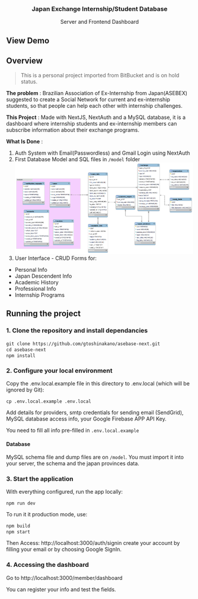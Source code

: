 <p align="center">
   <h3 align="center">Japan Exchange Internship/Student Database</h3>
   <p align="center">
   Server and Frontend Dashboard
   </p>
</p>

## View Demo


## Overview

>This is a personal project imported from BitBucket and is on hold status.

**The problem** : Brazilian Association of Ex-Internship from Japan(ASEBEX) suggested to create a Social Network for current and ex-internship students, so that people can help each other with internship challenges.

**This Project** : Made with NextJS, NextAuth and a MySQL database, it is a dashboard where internship students and ex-internship members can subscribe information about their exchange programs.

**What Is Done** :
1. Auth System with Email(Passwordless) and Gmail Login using NextAuth
2. First Database Model and SQL files in ```/model``` folder
![Alt text](/model/v0.1%20-%20Conceptual%20Model.png "Optional Title")
3. User Interface - CRUD Forms for:
- Personal Info
- Japan Descendent Info
- Academic History
- Professional Info
- Internship Programs

## Running the project

### 1. Clone the repository and install dependancies

```
git clone https://github.com/gtoshinakano/asebase-next.git
cd asebase-next
npm install
```

### 2. Configure your local environment

Copy the .env.local.example file in this directory to .env.local (which will be ignored by Git):

```
cp .env.local.example .env.local
```

Add details for providers, smtp credentials for sending email (SendGrid), MySQL database access info, your Google Firebase APP API Key.

You need to fill all info pre-filled in ```.env.local.example``` 

#### Database

MySQL schema file and dump files are on ```/model```. You must import it into your server, the schema and the japan provinces data.

### 3. Start the application

With everything configured, run the app locally:

```
npm run dev
```

To run it it production mode, use:

```
npm build
npm start
```

Then Access: http://localhost:3000/auth/signin create your account by filling your email or by choosing Google SignIn.

### 4. Accessing the dashboard

Go to http://localhost:3000/member/dashboard

You can register your info and test the fields.

